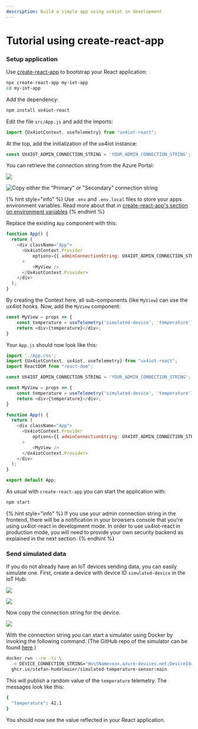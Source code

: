 ```yaml
---
description: Build a simple app using ux4iot in development
---
```


# Tutorial using create-react-app

### Setup application

Use [create-react-app](https://github.com/facebook/create-react-app) to bootstrap your React application:

```bash
npx create-react-app my-iot-app
cd my-iot-app
```

Add the dependency:

```bash
npm install ux4iot-react
```

Edit the file `src/App.js` and add the imports:

```javascript
import {Ux4iotContext, useTelemetry} from "ux4iot-react";
```

At the top, add the initialization of the ux4iot instance:

```javascript
const UX4IOT_ADMIN_CONNECTION_STRING = 'YOUR_ADMIN_CONNECTION_STRING';
```

You can retrieve the connection string from the Azure Portal:

![](../.gitbook/assets/image%20%281%29.png)

![Copy either the &quot;Primary&quot; or &quot;Secondary&quot; connection string](../.gitbook/assets/image%20%2817%29.png)

{% hint style="info" %}
Use `.env` and `.env.local` files to store your apps environment variables. Read more about that in [create-react-app's section on environment variables](https://create-react-app.dev/docs/adding-custom-environment-variables/)
{% endhint %}

Replace the existing `App` component with this:

```javascript
function App() {
  return (
    <div className="App">
      <Ux4iotContext.Provider 
          options={{ adminConnectionString: UX4IOT_ADMIN_CONNECTION_STRING }}
      >
          <MyView />
      </Ux4iotContext.Provider>
    </div>
  );
}
```

By creating the Context here, all sub-components \(like `MyView`\) can use the ux4iot hooks. Now, add the `MyView` component:

```javascript
const MyView = props => {
    const temperature = useTelemetry('simulated-device', 'temperature');
    return <div>{temperature}</div>;
}
```

Your `App.js` should now look like this:

```javascript
import './App.css';
import {Ux4iotContext, ux4iot, useTelemetry} from "ux4iot-react";
import ReactDOM from "react-dom";

const UX4IOT_ADMIN_CONNECTION_STRING = 'YOUR_ADMIN_CONNECTION_STRING';

const MyView = props => {
    const temperature = useTelemetry('simulated-device', 'temperature');
    return <div>{temperature}</div>;
}

function App() {
  return (
    <div className="App">
      <Ux4iotContext.Provider
          options={{ adminConnectionString: UX4IOT_ADMIN_CONNECTION_STRING }}
      >
          <MyView />
      </Ux4iotContext.Provider>
    </div>
  );
}

export default App;

```

As usual with `create-react-app` you can start the application with:

```bash
npm start
```

{% hint style="info" %}
If you use your admin connection string in the frontend, there will be a notification in your browsers console that you're using ux4iot-react in development mode. In order to use ux4iot-react in production mode, you will need to provide your own security backend as explained in the next section.
{% endhint %}

### Send simulated data

If you do not already have an IoT devices sending data, you can easily simulate one. First, create a device with device ID `simulated-device` in the IoT Hub:

![](../.gitbook/assets/image%20%2813%29.png)

![](../.gitbook/assets/image%20%2811%29.png)

Now copy the connection string for the device.

![](../.gitbook/assets/image%20%2812%29.png)

With the connection string you can start a simulator using Docker by invoking the following command. \(The GitHub repo of the simulator can be found [here](https://github.com/stefan-hudelmaier/simulated-temperature-sensor).\)

```bash
docker run --rm -ti \
  -e DEVICE_CONNECTION_STRING="HostName=xxx.azure-devices.net;DeviceId=simulated-device;SharedAccessKey=xxx" \
  ghcr.io/stefan-hudelmaier/simulated-temperature-sensor:main
```

This will publish a random value of the `temperature` telemetry. The messages look like this:

```bash
{
  "temperature": 42.1
}
```

You should now see the value reflected in your React application.

